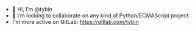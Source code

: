 - 👋 Hi, I’m @tybin
- 💞️ I’m looking to collaborate on any kind of Python/ECMAScript project
- I'm more active on GitLab: https://gitlab.com/tybin
